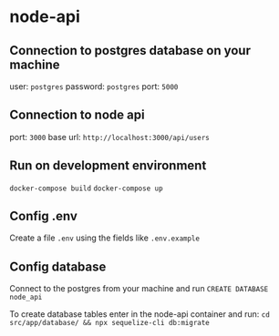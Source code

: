# node-api


## Connection to postgres database on your machine

user: `postgres`
password: `postgres`
port: `5000`

## Connection to node api
port: `3000`
base url: `http://localhost:3000/api/users`

## Run on development environment

`docker-compose build`
`docker-compose up`

## Config .env

Create a file  `.env` using the fields like `.env.example`

## Config database

Connect to the postgres from your machine and run `CREATE DATABASE node_api`

To create database tables enter in the node-api container and run:
`cd src/app/database/ && npx sequelize-cli db:migrate`
